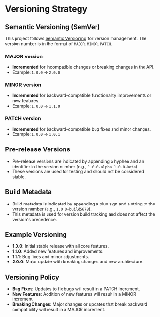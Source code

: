 # Versioning Strategy

## Semantic Versioning (SemVer)

This project follows [Semantic Versioning](https://semver.org/) for version management. The version number is in the format of `MAJOR.MINOR.PATCH`.

### MAJOR version

- **Incremented** for incompatible changes or breaking changes in the API.
- Example: `1.0.0` → `2.0.0`

### MINOR version

- **Incremented** for backward-compatible functionality improvements or new features.
- Example: `1.0.0` → `1.1.0`

### PATCH version

- **Incremented** for backward-compatible bug fixes and minor changes.
- Example: `1.0.0` → `1.0.1`

## Pre-release Versions

- Pre-release versions are indicated by appending a hyphen and an identifier to the version number (e.g., `1.0.0-alpha`, `1.0.0-beta`).
- These versions are used for testing and should not be considered stable.

## Build Metadata

- Build metadata is indicated by appending a plus sign and a string to the version number (e.g., `1.0.0+build5678`).
- This metadata is used for version build tracking and does not affect the version's precedence.

## Example Versioning

- **1.0.0**: Initial stable release with all core features.
- **1.1.0**: Added new features and improvements.
- **1.1.1**: Bug fixes and minor adjustments.
- **2.0.0**: Major update with breaking changes and new architecture.

## Versioning Policy

- **Bug Fixes**: Updates to fix bugs will result in a PATCH increment.
- **New Features**: Addition of new features will result in a MINOR increment.
- **Breaking Changes**: Major changes or updates that break backward compatibility will result in a MAJOR increment.

